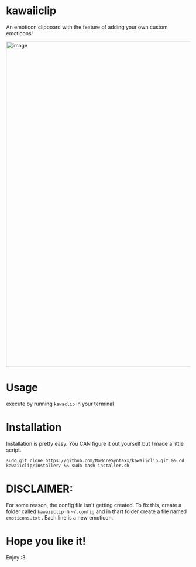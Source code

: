 # kawaiiclip
An emoticon clipboard with the feature of adding your own custom emoticons!

<img width="1210" height="889" alt="image" src="https://github.com/user-attachments/assets/be69f20b-ecf0-4fcd-9693-36fbdd64fd61" />

# Usage

execute by running `kawaclip` in your terminal

# Installation
Installation is pretty easy. You CAN figure it out yourself but I made a little script.

```sudo git clone https://github.com/NoMoreSyntaxx/kawaiiclip.git && cd kawaiiclip/installer/ && sudo bash installer.sh```
# DISCLAIMER:
For some reason, the config file isn't getting created. To fix this, create a folder called `kawaiiclip` in `~/.config` and in thart folder create a file named `emoticons.txt` . Each line is a new emoticon.

# Hope you like it!

Enjoy :3
